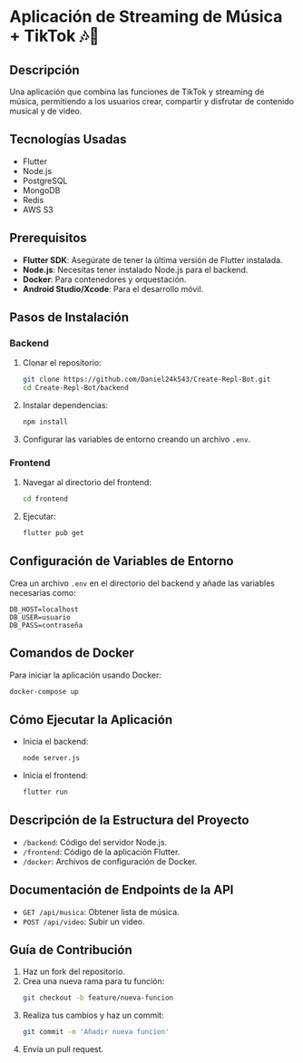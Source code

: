 # Aplicación de Streaming de Música + TikTok 🎶📱

## Descripción
Una aplicación que combina las funciones de TikTok y streaming de música, permitiendo a los usuarios crear, compartir y disfrutar de contenido musical y de video.

## Tecnologías Usadas
- Flutter
- Node.js
- PostgreSQL
- MongoDB
- Redis
- AWS S3

## Prerequisitos
- **Flutter SDK**: Asegúrate de tener la última versión de Flutter instalada.
- **Node.js**: Necesitas tener instalado Node.js para el backend.
- **Docker**: Para contenedores y orquestación.
- **Android Studio/Xcode**: Para el desarrollo móvil.

## Pasos de Instalación
### Backend
1. Clonar el repositorio:
   ```bash
   git clone https://github.com/Daniel24k543/Create-Repl-Bot.git
   cd Create-Repl-Bot/backend
   ```
2. Instalar dependencias:
   ```bash
   npm install
   ```
3. Configurar las variables de entorno creando un archivo `.env`.

### Frontend
1. Navegar al directorio del frontend:
   ```bash
   cd frontend
   ```
2. Ejecutar:
   ```bash
   flutter pub get
   ```

## Configuración de Variables de Entorno
Crea un archivo `.env` en el directorio del backend y añade las variables necesarias como:
```
DB_HOST=localhost
DB_USER=usuario
DB_PASS=contraseña
```

## Comandos de Docker
Para iniciar la aplicación usando Docker:
```bash
docker-compose up
```

## Cómo Ejecutar la Aplicación
- Inicia el backend:
   ```bash
   node server.js
   ```
- Inicia el frontend:
   ```bash
   flutter run
   ```

## Descripción de la Estructura del Proyecto
- `/backend`: Código del servidor Node.js.
- `/frontend`: Código de la aplicación Flutter.
- `/docker`: Archivos de configuración de Docker.

## Documentación de Endpoints de la API
- `GET /api/musica`: Obtener lista de música.
- `POST /api/video`: Subir un video.

## Guía de Contribución
1. Haz un fork del repositorio.
2. Crea una nueva rama para tu función:
   ```bash
   git checkout -b feature/nueva-funcion
   ```
3. Realiza tus cambios y haz un commit:
   ```bash
   git commit -m 'Añadir nueva funcion'
   ```
4. Envía un pull request.
